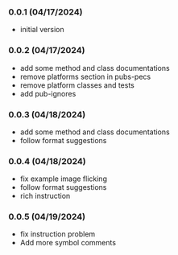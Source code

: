 ### 0.0.1 (04/17/2024)
* initial version

### 0.0.2 (04/17/2024)
* add some method and class documentations
* remove platforms section in pubs-pecs
* remove platform classes and tests
* add pub-ignores

### 0.0.3 (04/18/2024)
* add some method and class documentations
* follow format suggestions


### 0.0.4 (04/18/2024)
* fix example image flicking
* follow format suggestions
* rich instruction


### 0.0.5 (04/19/2024)
* fix instruction problem
* Add more symbol comments